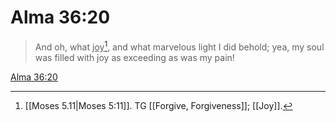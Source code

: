 # Alma 36:20

> And oh, what <u>joy</u>[^a], and what marvelous light I did behold; yea, my soul was filled with joy as exceeding as was my pain!

[Alma 36:20](https://www.churchofjesuschrist.org/study/scriptures/bofm/alma/36?lang=eng&id=p20#p20)


[^a]: [[Moses 5.11|Moses 5:11]]. TG [[Forgive, Forgiveness]]; [[Joy]].
